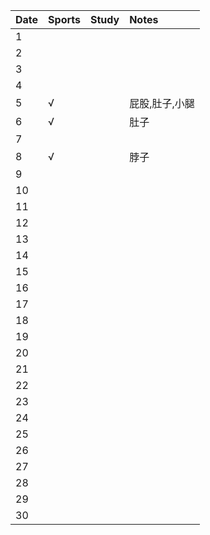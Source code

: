 Date|Sports|Study|Notes
:---------------|:---------------|:---------------|:---------------
1| | | |
2| | | |
3| | | |
4| | | |
5|√| |屁股,肚子,小腿|
6|√| |肚子|
7| | | |
8|√| |脖子|
9| | | |
10| | | |
11| | | |
12| | | |
13| | | |
14| | | |
15| | | |
16| | | |
17| | | |
18| | | |
19| | | |
20| | | |
21| | | |
22| | | |
23| | | |
24| | | |
25| | | |
26| | | |
27| | | |
28| | | |
29| | | |
30| | | |

